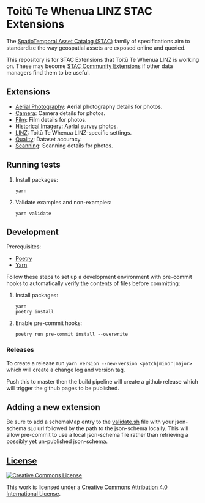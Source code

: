# Toitū Te Whenua LINZ STAC Extensions

The
[SpatioTemporal Asset Catalog (STAC)](https://github.com/radiantearth/stac-spec)
family of specifications aim to standardize the way geospatial assets are
exposed online and queried.

This repository is for STAC Extensions that Toitū Te Whenua LINZ is working on.
These may become [STAC Community Extensions](https://github.com/stac-extensions)
if other data managers find them to be useful.

## Extensions

- [Aerial Photography](./extensions/aerial-photo): Aerial photography details for photos.
- [Camera](./extensions/camera): Camera details for photos.
- [Film](./extensions/film): Film details for photos.
- [Historical Imagery](./extensions/historical_imagery): Aerial survey photos.
- [LINZ](./extensions/linz): Toitū Te Whenua LINZ-specific settings.
- [Quality](./extensions/quality): Dataset accuracy.
- [Scanning](./extensions/scanning): Scanning details for photos.

## Running tests

1. Install packages:

   ```shell
   yarn
   ```

2. Validate examples and non-examples:

   ```shell
   yarn validate
   ```

## Development

Prerequisites:

- [Poetry](https://python-poetry.org/)
- [Yarn](https://yarnpkg.com/)

Follow these steps to set up a development environment with pre-commit hooks to
automatically verify the contents of files before committing:

1. Install packages:

   ```shell
   yarn
   poetry install
   ```

2. Enable pre-commit hooks:

   ```shell
   poetry run pre-commit install --overwrite
   ```

### Releases

To create a release run `yarn version --new-version <patch|minor|major>` which will create a change log and version tag.

Push this to master then the build pipeline will create a github release which will trigger the github pages to be published.

## Adding a new extension

Be sure to add a schemaMap entry to the
[validate.sh](validate.sh) file with your json-schema
`$id` url followed by the path to the json-schema locally. This will allow
pre-commit to use a local json-schema file rather than retrieving a possibly yet
un-published json-schema.

## [License](LICENSE)

[![Creative Commons License](https://i.creativecommons.org/l/by/4.0/88x31.png)](https://creativecommons.org/licenses/by/4.0/)

This work is licensed under a
[Creative Commons Attribution 4.0 International License](https://creativecommons.org/licenses/by/4.0/).
